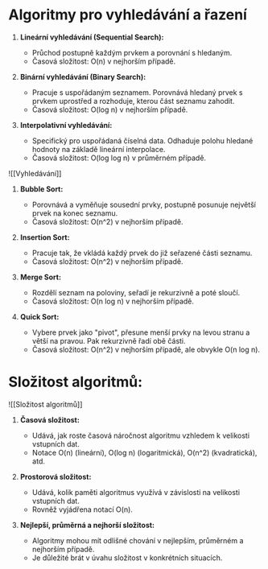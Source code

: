# Algoritmy pro vyhledávání a řazení

1. **Lineární vyhledávání (Sequential Search):**
    
    - Průchod postupně každým prvkem a porovnání s hledaným.
    - Časová složitost: O(n) v nejhorším případě.
2. **Binární vyhledávání (Binary Search):**
    
    - Pracuje s uspořádaným seznamem. Porovnává hledaný prvek s prvkem uprostřed a rozhoduje, kterou část seznamu zahodit.
    - Časová složitost: O(log n) v nejhorším případě.
3. **Interpolativní vyhledávání:**
    
    - Specifický pro uspořádaná číselná data. Odhaduje polohu hledané hodnoty na základě lineární interpolace.
    - Časová složitost: O(log log n) v průměrném případě.

![[Vyhledávání]]
1. **Bubble Sort:**
    
    - Porovnává a vyměňuje sousední prvky, postupně posunuje největší prvek na konec seznamu.
    - Časová složitost: O(n^2) v nejhorším případě.
2. **Insertion Sort:**
    
    - Pracuje tak, že vkládá každý prvek do již seřazené části seznamu.
    - Časová složitost: O(n^2) v nejhorším případě.
3. **Merge Sort:**
    
    - Rozdělí seznam na poloviny, seřadí je rekurzivně a poté sloučí.
    - Časová složitost: O(n log n) v nejhorším případě.
4. **Quick Sort:**
    
    - Vybere prvek jako "pivot", přesune menší prvky na levou stranu a větší na pravou. Pak rekurzivně řadí obě části.
    - Časová složitost: O(n^2) v nejhorším případě, ale obvykle O(n log n).

# Složitost algoritmů:
![[Složitost algoritmů]]

1. **Časová složitost:**
    
    - Udává, jak roste časová náročnost algoritmu vzhledem k velikosti vstupních dat.
    - Notace O(n) (lineární), O(log n) (logaritmická), O(n^2) (kvadratická), atd.
2. **Prostorová složitost:**
    
    - Udává, kolik paměti algoritmus využívá v závislosti na velikosti vstupních dat.
    - Rovněž vyjádřena notací O(n).
3. **Nejlepší, průměrná a nejhorší složitost:**
    
    - Algoritmy mohou mít odlišné chování v nejlepším, průměrném a nejhorším případě.
    - Je důležité brát v úvahu složitost v konkrétních situacích.